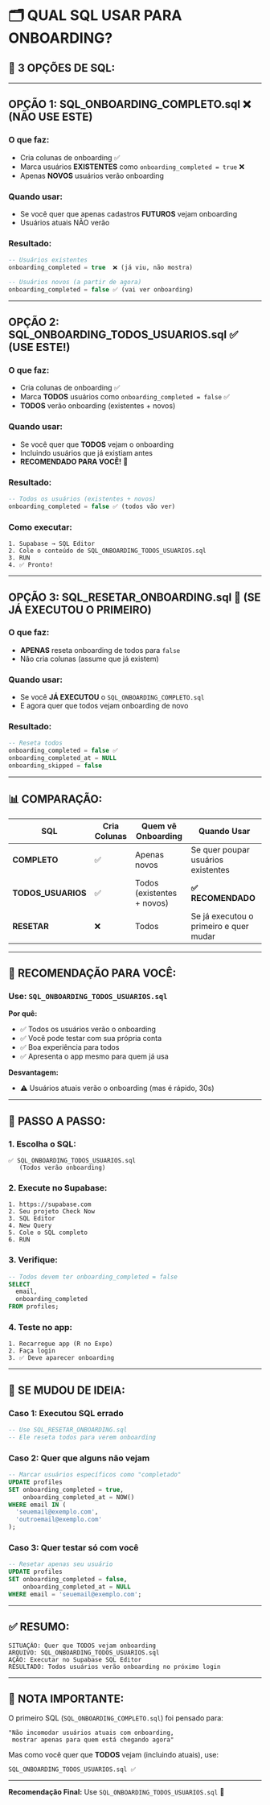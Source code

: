 # 🗂️ QUAL SQL USAR PARA ONBOARDING?

## 🎯 **3 OPÇÕES DE SQL:**

---

## **OPÇÃO 1: SQL_ONBOARDING_COMPLETO.sql** ❌ (NÃO USE ESTE)

### **O que faz:**
- Cria colunas de onboarding ✅
- Marca usuários **EXISTENTES** como `onboarding_completed = true` ❌
- Apenas **NOVOS** usuários verão onboarding

### **Quando usar:**
- Se você quer que apenas cadastros **FUTUROS** vejam onboarding
- Usuários atuais NÃO verão

### **Resultado:**
```sql
-- Usuários existentes
onboarding_completed = true  ❌ (já viu, não mostra)

-- Usuários novos (a partir de agora)
onboarding_completed = false ✅ (vai ver onboarding)
```

---

## **OPÇÃO 2: SQL_ONBOARDING_TODOS_USUARIOS.sql** ✅ (USE ESTE!)

### **O que faz:**
- Cria colunas de onboarding ✅
- Marca **TODOS** usuários como `onboarding_completed = false` ✅
- **TODOS** verão onboarding (existentes + novos)

### **Quando usar:**
- Se você quer que **TODOS** vejam o onboarding
- Incluindo usuários que já existiam antes
- **RECOMENDADO PARA VOCÊ!** 🎯

### **Resultado:**
```sql
-- Todos os usuários (existentes + novos)
onboarding_completed = false ✅ (todos vão ver)
```

### **Como executar:**
```
1. Supabase → SQL Editor
2. Cole o conteúdo de SQL_ONBOARDING_TODOS_USUARIOS.sql
3. RUN
4. ✅ Pronto!
```

---

## **OPÇÃO 3: SQL_RESETAR_ONBOARDING.sql** 🔄 (SE JÁ EXECUTOU O PRIMEIRO)

### **O que faz:**
- **APENAS** reseta onboarding de todos para `false`
- Não cria colunas (assume que já existem)

### **Quando usar:**
- Se você **JÁ EXECUTOU** o `SQL_ONBOARDING_COMPLETO.sql`
- E agora quer que todos vejam onboarding de novo

### **Resultado:**
```sql
-- Reseta todos
onboarding_completed = false ✅
onboarding_completed_at = NULL
onboarding_skipped = false
```

---

## 📊 **COMPARAÇÃO:**

| SQL | Cria Colunas | Quem vê Onboarding | Quando Usar |
|-----|--------------|-------------------|-------------|
| **COMPLETO** | ✅ | Apenas novos | Se quer poupar usuários existentes |
| **TODOS_USUARIOS** | ✅ | Todos (existentes + novos) | **✅ RECOMENDADO** |
| **RESETAR** | ❌ | Todos | Se já executou o primeiro e quer mudar |

---

## 🎯 **RECOMENDAÇÃO PARA VOCÊ:**

### **Use: `SQL_ONBOARDING_TODOS_USUARIOS.sql`**

**Por quê:**
- ✅ Todos os usuários verão o onboarding
- ✅ Você pode testar com sua própria conta
- ✅ Boa experiência para todos
- ✅ Apresenta o app mesmo para quem já usa

**Desvantagem:**
- ⚠️ Usuários atuais verão o onboarding (mas é rápido, 30s)

---

## 🚀 **PASSO A PASSO:**

### **1. Escolha o SQL:**
```
✅ SQL_ONBOARDING_TODOS_USUARIOS.sql
   (Todos verão onboarding)
```

### **2. Execute no Supabase:**
```
1. https://supabase.com
2. Seu projeto Check Now
3. SQL Editor
4. New Query
5. Cole o SQL completo
6. RUN
```

### **3. Verifique:**
```sql
-- Todos devem ter onboarding_completed = false
SELECT 
  email,
  onboarding_completed
FROM profiles;
```

### **4. Teste no app:**
```
1. Recarregue app (R no Expo)
2. Faça login
3. ✅ Deve aparecer onboarding
```

---

## 🔄 **SE MUDOU DE IDEIA:**

### **Caso 1: Executou SQL errado**
```sql
-- Use SQL_RESETAR_ONBOARDING.sql
-- Ele reseta todos para verem onboarding
```

### **Caso 2: Quer que alguns não vejam**
```sql
-- Marcar usuários específicos como "completado"
UPDATE profiles
SET onboarding_completed = true,
    onboarding_completed_at = NOW()
WHERE email IN (
  'seuemail@exemplo.com',
  'outroemail@exemplo.com'
);
```

### **Caso 3: Quer testar só com você**
```sql
-- Resetar apenas seu usuário
UPDATE profiles
SET onboarding_completed = false,
    onboarding_completed_at = NULL
WHERE email = 'seuemail@exemplo.com';
```

---

## ✅ **RESUMO:**

```
SITUAÇÃO: Quer que TODOS vejam onboarding
ARQUIVO: SQL_ONBOARDING_TODOS_USUARIOS.sql
AÇÃO: Executar no Supabase SQL Editor
RESULTADO: Todos usuários verão onboarding no próximo login
```

---

## 📝 **NOTA IMPORTANTE:**

O primeiro SQL (`SQL_ONBOARDING_COMPLETO.sql`) foi pensado para:
```
"Não incomodar usuários atuais com onboarding,
 mostrar apenas para quem está chegando agora"
```

Mas como você quer que **TODOS** vejam (incluindo atuais), use:
```
SQL_ONBOARDING_TODOS_USUARIOS.sql ✅
```

---

**Recomendação Final:** Use `SQL_ONBOARDING_TODOS_USUARIOS.sql` 🎯
